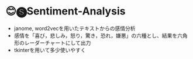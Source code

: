 # 😊🅢Sentiment-Analysis
- janome, word2vecを用いたテキストからの感情分析  
- 感情を「喜び，悲しみ，怒り，驚き，恐れ，嫌悪」の六種とし、結果を六角形のレーダーチャートにして出力
- tkinterを用いて多少使いやすく
